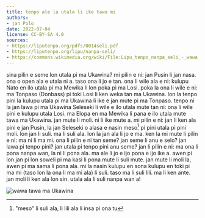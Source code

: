 ```yaml
---
title: tenpo ale la utala li ike tawa mi
authors:
- jan Polo
date: 2022-07-04
license: CC-BY-SA 4.0
sources:
- https://liputenpo.org/pdfs/0014seli.pdf
- https://liputenpo.org/lipu/nanpa-seli/
- https://commons.wikimedia.org/wiki/File:Lipu_tenpo_nanpa_seli_-_wawa_tawa_ma_Ukawina.png
---
```


sina pilin e seme lon utala pi ma Ukawina? mi pilin e ni: jan Pusin li jan nasa. ona o open ala e utala ni a. taso ona li jo e tan. ona li wile ala e ni: kulupu Nato en ilo utala pi ma Mewika li lon poka pi ma Losi. poka la ona li wile e ni: ma Tonpaso (Donbass) pi toki Losi li ken weka tan ma Ukawina. lon la tenpo pini la kulupu utala pi ma Ukawina li ike e jan mute pi ma Tonpaso. tenpo ni la jan lawa pi ma Ukawina Seleseki li wile e ilo utala mute tan ni: ona li wile pini e kulupu utala Losi. ma Elopa en ma Mewika li pana e ilo utala mute tawa ma Ukawina. jan mute li moli. ni li ike mute a. mi pilin e ni: jan li ken ala pini e jan Pusin, la jan Seleseki o alasa e nasin meso[^1] pi pini utala pi pini moli. lon jan li suli. ma li suli ala. lon la jan ala li jo e ma. ken la mi mute li pilin e ni: ma ni li ma mi. ona li pilin e ni tan seme? jan seme li anu e selo? jan lawa pi tenpo pini? jan utala pi tenpo pini anu seme? jan li pilin e ni: ma ona li pona nanpa wan, la ni li pona ala. ma ale li jo e ijo pona e ijo ike a. awen pi lon jan pi lon soweli pi ma kasi li pona mute li suli mute. jan mute li moli la, awen pi ma sama li pona ala. mi la nasin kulupu en sona kulupu en toki pi ma mi (taso lon la ona li ma mi ala) li suli. taso ma li suli lili. ma li ken ante. jan moli li ken ala lon sin. utala ala li suli nanpa wan a!

![wawa tawa ma Ukawina](https://upload.wikimedia.org/wikipedia/commons/c/cc/Lipu_tenpo_nanpa_seli_-_wawa_tawa_ma_Ukawina.png)

[^1]: "meso" li suli ala, li lili ala li insa pi ona tu
